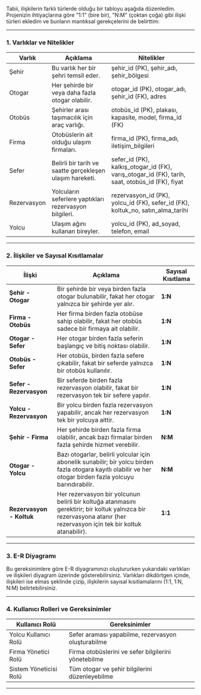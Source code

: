 Tabii, ilişkilerin farklı türlerde olduğu bir tabloyu aşağıda düzenledim. Projenizin ihtiyaçlarına göre "1:1" (bire bir), "N:M" (çoktan çoğa) gibi ilişki türleri ekledim ve bunların mantıksal gerekçelerini de belirttim:

---

### 1. Varlıklar ve Nitelikler

| Varlık        | Açıklama                                      | Nitelikler                                                 |
|---------------|-----------------------------------------------|------------------------------------------------------------|
| Şehir         | Bu varlık her bir şehri temsil eder.          | şehir_id (PK), şehir_adı, şehir_bölgesi                    |
| Otogar        | Her şehirde bir veya daha fazla otogar olabilir. | otogar_id (PK), otogar_adı, şehir_id (FK), adres           |
| Otobüs        | Şehirler arası taşımacılık için araç varlığı. | otobüs_id (PK), plakası, kapasite, model, firma_id (FK)    |
| Firma         | Otobüslerin ait olduğu ulaşım firmaları.      | firma_id (PK), firma_adı, iletişim_bilgileri               |
| Sefer         | Belirli bir tarih ve saatte gerçekleşen ulaşım hareketi. | sefer_id (PK), kalkış_otogar_id (FK), varış_otogar_id (FK), tarih, saat, otobüs_id (FK), fiyat |
| Rezervasyon   | Yolcuların seferlere yaptıkları rezervasyon bilgileri. | rezervasyon_id (PK), yolcu_id (FK), sefer_id (FK), koltuk_no, satın_alma_tarihi |
| Yolcu         | Ulaşım ağını kullanan bireyler.               | yolcu_id (PK), ad_soyad, telefon, email                    |

---

### 2. İlişkiler ve Sayısal Kısıtlamalar

| İlişki           | Açıklama                                                                                              | Sayısal Kısıtlama |
|------------------|-------------------------------------------------------------------------------------------------------|--------------------|
| **Şehir - Otogar**   | Bir şehirde bir veya birden fazla otogar bulunabilir, fakat her otogar yalnızca bir şehirde yer alır. | **1:N**           |
| **Firma - Otobüs**   | Her firma birden fazla otobüse sahip olabilir, fakat her otobüs sadece bir firmaya ait olabilir.      | **1:N**           |
| **Otogar - Sefer**   | Her otogar birden fazla seferin başlangıç ve bitiş noktası olabilir.                                  | **1:N**           |
| **Otobüs - Sefer**   | Her otobüs, birden fazla sefere çıkabilir, fakat bir seferde yalnızca bir otobüs kullanılır.           | **1:N**           |
| **Sefer - Rezervasyon** | Bir seferde birden fazla rezervasyon olabilir, fakat bir rezervasyon tek bir sefere yapılır.        | **1:N**           |
| **Yolcu - Rezervasyon** | Bir yolcu birden fazla rezervasyon yapabilir, ancak her rezervasyon tek bir yolcuya aittir.         | **1:N**           |
| **Şehir - Firma** | Her şehirde birden fazla firma olabilir, ancak bazı firmalar birden fazla şehirde hizmet verebilir. | **N:M**          |
| **Otogar - Yolcu** | Bazı otogarlar, belirli yolcular için abonelik sunabilir; bir yolcu birden fazla otogara kayıtlı olabilir ve her otogar birden fazla yolcuyu barındırabilir. | **N:M** |
| **Rezervasyon - Koltuk** | Her rezervasyon bir yolcunun belirli bir koltuğa atanmasını gerektirir; bir koltuk yalnızca bir rezervasyona atanır (her rezervasyon için tek bir koltuk atanabilir). | **1:1**           |

---

### 3. E-R Diyagramı

Bu gereksinimlere göre E-R diyagramınızı oluştururken yukarıdaki varlıkları ve ilişkileri diyagram üzerinde gösterebilirsiniz. Varlıkları dikdörtgen içinde, ilişkileri ise elmas şeklinde çizip, ilişkilerin sayısal kısıtlamalarını (1:1, 1:N, N:M) belirtebilirsiniz.

---

### 4. Kullanıcı Rolleri ve Gereksinimler

| Kullanıcı Rolü       | Gereksinimler                                              |
|----------------------|------------------------------------------------------------|
| Yolcu Kullanıcı Rolü | Sefer araması yapabilme, rezervasyon oluşturabilme         |
| Firma Yönetici Rolü  | Firma otobüslerini ve sefer bilgilerini yönetebilme        |
| Sistem Yöneticisi Rolü | Tüm otogar ve şehir bilgilerini düzenleyebilme          |

---


